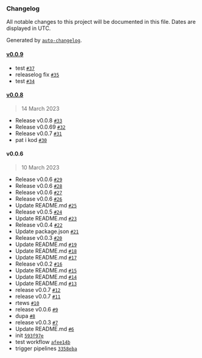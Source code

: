 ### Changelog

All notable changes to this project will be documented in this file. Dates are displayed in UTC.

Generated by [`auto-changelog`](https://github.com/CookPete/auto-changelog).

#### [v0.0.9](https://github.com/mptasinski/vscode-test/compare/v0.0.8...v0.0.9)

- test [`#37`](https://github.com/mptasinski/vscode-test/pull/37)
- releaselog fix [`#35`](https://github.com/mptasinski/vscode-test/pull/35)
- test [`#34`](https://github.com/mptasinski/vscode-test/pull/34)

#### [v0.0.8](https://github.com/mptasinski/vscode-test/compare/v0.0.6...v0.0.8)

> 14 March 2023

- Release v0.0.8 [`#33`](https://github.com/mptasinski/vscode-test/pull/33)
- Release v0.0.69 [`#32`](https://github.com/mptasinski/vscode-test/pull/32)
- Release v0.0.7 [`#31`](https://github.com/mptasinski/vscode-test/pull/31)
- pat i kod [`#30`](https://github.com/mptasinski/vscode-test/pull/30)

#### v0.0.6

> 10 March 2023

- Release v0.0.6 [`#29`](https://github.com/mptasinski/vscode-test/pull/29)
- Release v0.0.6 [`#28`](https://github.com/mptasinski/vscode-test/pull/28)
- Release v0.0.6 [`#27`](https://github.com/mptasinski/vscode-test/pull/27)
- Release v0.0.6 [`#26`](https://github.com/mptasinski/vscode-test/pull/26)
- Update README.md [`#25`](https://github.com/mptasinski/vscode-test/pull/25)
- Release v0.0.5 [`#24`](https://github.com/mptasinski/vscode-test/pull/24)
- Update README.md [`#23`](https://github.com/mptasinski/vscode-test/pull/23)
- Release v0.0.4 [`#22`](https://github.com/mptasinski/vscode-test/pull/22)
- Update package.json [`#21`](https://github.com/mptasinski/vscode-test/pull/21)
- Release v0.0.3 [`#20`](https://github.com/mptasinski/vscode-test/pull/20)
- Update README.md [`#19`](https://github.com/mptasinski/vscode-test/pull/19)
- Update README.md [`#18`](https://github.com/mptasinski/vscode-test/pull/18)
- Update README.md [`#17`](https://github.com/mptasinski/vscode-test/pull/17)
- Release v0.0.2 [`#16`](https://github.com/mptasinski/vscode-test/pull/16)
- Update README.md [`#15`](https://github.com/mptasinski/vscode-test/pull/15)
- Update README.md [`#14`](https://github.com/mptasinski/vscode-test/pull/14)
- Update README.md [`#13`](https://github.com/mptasinski/vscode-test/pull/13)
- release v0.0.7 [`#12`](https://github.com/mptasinski/vscode-test/pull/12)
- release v0.0.7 [`#11`](https://github.com/mptasinski/vscode-test/pull/11)
- rtews [`#10`](https://github.com/mptasinski/vscode-test/pull/10)
- release v0.0.6 [`#9`](https://github.com/mptasinski/vscode-test/pull/9)
- dupa [`#8`](https://github.com/mptasinski/vscode-test/pull/8)
- release v0.0.3 [`#7`](https://github.com/mptasinski/vscode-test/pull/7)
- Update README.md [`#6`](https://github.com/mptasinski/vscode-test/pull/6)
- init [`593f97e`](https://github.com/mptasinski/vscode-test/commit/593f97e91e9056a0769e13d10ea3f1dc31f7cfaa)
- test workflow [`afee14b`](https://github.com/mptasinski/vscode-test/commit/afee14bde6d37b9dfca229ed9ade493a42e3b859)
- trigger pipelines [`3358eba`](https://github.com/mptasinski/vscode-test/commit/3358eba6eb4e3aa6f8da095203d2765a1d3bc05b)
